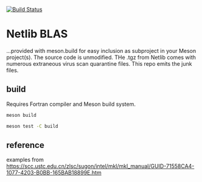 [![Build Status](https://dev.azure.com/mhirsch0512/netlib-blas/_apis/build/status/scivision.netlib-blas?branchName=master)](https://dev.azure.com/mhirsch0512/netlib-blas/_build/latest?definitionId=14&branchName=master)

# Netlib BLAS

...provided with meson.build for easy inclusion as subproject in your Meson project(s).
The source code is unmodified. THe .tgz from Netlib comes with numerous extraneous virus scan quarantine files. This repo emits the junk files.

## build

Requires Fortran compiler and Meson build system.

```sh
meson build

meson test -C build
```

## reference

examples from https://scc.ustc.edu.cn/zlsc/sugon/intel/mkl/mkl_manual/GUID-71558CA4-1077-4203-B0BB-165BAB18899E.htm